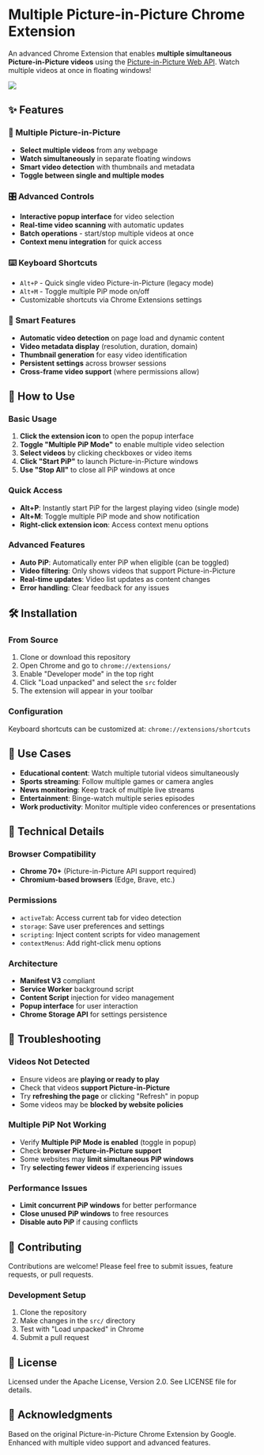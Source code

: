 # Multiple Picture-in-Picture Chrome Extension

An advanced Chrome Extension that enables **multiple simultaneous Picture-in-Picture videos** using the [Picture-in-Picture Web API](https://wicg.github.io/picture-in-picture/). Watch multiple videos at once in floating windows!

<img src="https://raw.githubusercontent.com/beaufortfrancois/picture-in-picture-chrome-extension/master/screenshot.png">

## ✨ Features

### 🎥 Multiple Picture-in-Picture

- **Select multiple videos** from any webpage
- **Watch simultaneously** in separate floating windows
- **Smart video detection** with thumbnails and metadata
- **Toggle between single and multiple modes**

### 🎛️ Advanced Controls

- **Interactive popup interface** for video selection
- **Real-time video scanning** with automatic updates
- **Batch operations** - start/stop multiple videos at once
- **Context menu integration** for quick access

### ⌨️ Keyboard Shortcuts

- `Alt+P` - Quick single video Picture-in-Picture (legacy mode)
- `Alt+M` - Toggle multiple PiP mode on/off
- Customizable shortcuts via Chrome Extensions settings

### 🔧 Smart Features

- **Automatic video detection** on page load and dynamic content
- **Video metadata display** (resolution, duration, domain)
- **Thumbnail generation** for easy video identification
- **Persistent settings** across browser sessions
- **Cross-frame video support** (where permissions allow)

## 🚀 How to Use

### Basic Usage

1. **Click the extension icon** to open the popup interface
2. **Toggle "Multiple PiP Mode"** to enable multiple video selection
3. **Select videos** by clicking checkboxes or video items
4. **Click "Start PiP"** to launch Picture-in-Picture windows
5. **Use "Stop All"** to close all PiP windows at once

### Quick Access

- **Alt+P**: Instantly start PiP for the largest playing video (single mode)
- **Alt+M**: Toggle multiple PiP mode and show notification
- **Right-click extension icon**: Access context menu options

### Advanced Features

- **Auto PiP**: Automatically enter PiP when eligible (can be toggled)
- **Video filtering**: Only shows videos that support Picture-in-Picture
- **Real-time updates**: Video list updates as content changes
- **Error handling**: Clear feedback for any issues

## 🛠️ Installation

### From Source

1. Clone or download this repository
2. Open Chrome and go to `chrome://extensions/`
3. Enable "Developer mode" in the top right
4. Click "Load unpacked" and select the `src` folder
5. The extension will appear in your toolbar

### Configuration

Keyboard shortcuts can be customized at:
`chrome://extensions/shortcuts`

## 🎯 Use Cases

- **Educational content**: Watch multiple tutorial videos simultaneously
- **Sports streaming**: Follow multiple games or camera angles
- **News monitoring**: Keep track of multiple live streams
- **Entertainment**: Binge-watch multiple series episodes
- **Work productivity**: Monitor multiple video conferences or presentations

## 🔧 Technical Details

### Browser Compatibility

- **Chrome 70+** (Picture-in-Picture API support required)
- **Chromium-based browsers** (Edge, Brave, etc.)

### Permissions

- `activeTab`: Access current tab for video detection
- `storage`: Save user preferences and settings
- `scripting`: Inject content scripts for video management
- `contextMenus`: Add right-click menu options

### Architecture

- **Manifest V3** compliant
- **Service Worker** background script
- **Content Script** injection for video management
- **Popup interface** for user interaction
- **Chrome Storage API** for settings persistence

## 🐛 Troubleshooting

### Videos Not Detected

- Ensure videos are **playing or ready to play**
- Check that videos **support Picture-in-Picture**
- Try **refreshing the page** or clicking "Refresh" in popup
- Some videos may be **blocked by website policies**

### Multiple PiP Not Working

- Verify **Multiple PiP Mode is enabled** (toggle in popup)
- Check **browser Picture-in-Picture support**
- Some websites may **limit simultaneous PiP windows**
- Try **selecting fewer videos** if experiencing issues

### Performance Issues

- **Limit concurrent PiP windows** for better performance
- **Close unused PiP windows** to free resources
- **Disable auto PiP** if causing conflicts

## 🤝 Contributing

Contributions are welcome! Please feel free to submit issues, feature requests, or pull requests.

### Development Setup

1. Clone the repository
2. Make changes in the `src/` directory
3. Test with "Load unpacked" in Chrome
4. Submit a pull request

## 📄 License

Licensed under the Apache License, Version 2.0. See LICENSE file for details.

## 🙏 Acknowledgments

Based on the original Picture-in-Picture Chrome Extension by Google.
Enhanced with multiple video support and advanced features.
